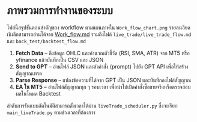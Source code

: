 # ภาพรวมการทำงานของระบบ

ไฟล์นี้สรุปขั้นตอนสำคัญของ workflow ตามแผนภาพใน `Work_flow_chart.png`
รายละเอียดเชิงลึกสามารถอ่านได้จาก [Work_flow.md](../Work_flow.md)
รวมถึงไฟล์ `live_trade/live_trade_flow.md` และ `back_test/backtest_flow.md`

1. **Fetch Data** – ดึงข้อมูล OHLC และคำนวณตัวชี้วัด (RSI, SMA, ATR) จาก MT5 หรือ
   yfinance แล้วบันทึกเป็น CSV และ JSON
2. **Send to GPT** – อ่านไฟล์ JSON และส่งคำสั่ง (prompt) ไปยัง GPT API เพื่อให้สร้างสัญญาณเทรด
3. **Parse Response** – แปลงข้อความที่ได้จาก GPT เป็น JSON และบันทึกลงไฟล์สัญญาณ
4. **EA ใน MT5** – อ่านไฟล์สัญญาณทุก ๆ รอบเวลา เพื่อนำไปเปิดคำสั่งซื้อขายจริงหรือตรวจสอบผลในโหมด Backtest

ลำดับการรันแบบอัตโนมัติสามารถตั้งเวลาได้ผ่าน `liveTrade_scheduler.py`
ซึ่งจะเรียก `main_liveTrade.py` ตามช่วงเวลาที่ต้องการ
